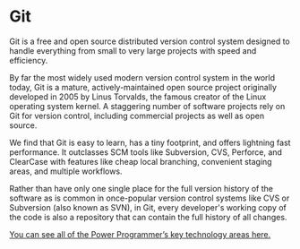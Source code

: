 # Git

Git is a free and open source distributed version control system designed to handle everything from small to very large projects with speed and efficiency.

By far the most widely used modern version control system in the world today, Git is a mature, actively-maintained open source project originally developed in 2005 by Linus Torvalds, the famous creator of the Linux operating system kernel. A staggering number of software projects rely on Git for version control, including commercial projects as well as open source.

We find that Git is easy to learn, has a tiny footprint, and offers lightning fast performance. It outclasses SCM tools like Subversion, CVS, Perforce, and ClearCase with features like cheap local branching, convenient staging areas, and multiple workflows.

Rather than have only one single place for the full version history of the software as is common in once-popular version control systems like CVS or Subversion (also known as SVN), in Git, every developer's working copy of the code is also a repository that can contain the full history of all changes.

[You can see all of the Power Programmer’s key technology areas here.](https://github.com/InfosysUS/power-programmer/blob/master/Key%20Technology%20Areas.jpg)
